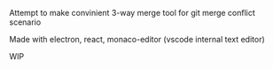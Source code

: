 Attempt to make convinient 3-way merge tool for git merge conflict scenario

Made with electron, react, monaco-editor (vscode internal text editor)

WIP
